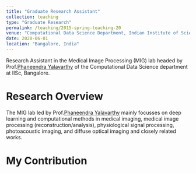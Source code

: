 ```yaml
---
title: "Graduate Research Assistant"
collection: teaching
type: "Graduate Research"
permalink: /teaching/2015-spring-teaching-20
venue: "Computational Data Science Department, Indian Institute of Science"
date: 2020-06-01
location: "Bangalore, India"
---
```


Research Assistant in the Medical Image Processing (MIG) lab headed by Prof.[Phaneendra Yalavarthy](http://cds.iisc.ac.in/faculty/yalavarthy/) of the Computational Data Science department at IISc, Bangalore.

Research Overview
======

The MIG lab led by Prof.[Phaneendra Yalavarthy](http://cds.iisc.ac.in/faculty/yalavarthy/) mainly focusses on deep learning and computational methods in medical imaging, medical image processing (reconstruction/analysis), physiological signal processing, photoacoustic imaging, and diffuse optical imaging and closely related works. 


My Contribution
======




 



 

